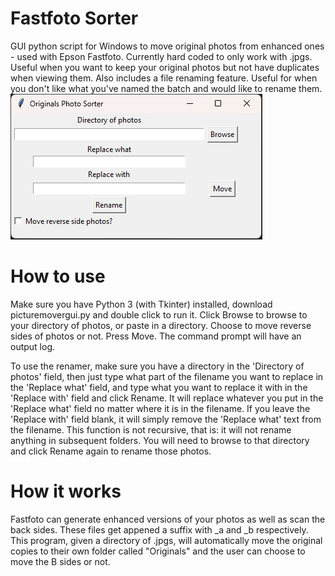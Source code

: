 # Fastfoto Sorter
GUI python script for Windows to move original photos from enhanced ones - used with Epson Fastfoto. Currently hard coded to only work with .jpgs. Useful when you want to keep your original photos but not have duplicates when viewing them.
Also includes a file renaming feature. Useful for when you don't like what you've named the batch and would like to rename them.
![Fastfoto sorter gui](./fastfotosorter.png)

# How to use
Make sure you have Python 3 (with Tkinter) installed, download picturemovergui.py and double click to run it. Click Browse to browse to your directory of photos, or paste in a directory. Choose to move reverse sides of photos or not. Press Move. The command prompt will have an output log. 

To use the renamer, make sure you have a directory in the 'Directory of photos' field, then just type what part of the filename you want to replace in the 'Replace what' field, and type what you want to replace it with in the 'Replace with' field and click Rename. It will replace whatever you put in the 'Replace what' field no matter where it is in the filename. If you leave the 'Replace with' field blank, it will simply remove the 'Replace what' text from the filename. This function is not recursive, that is: it will not rename anything in subsequent folders. You will need to browse to that directory and click Rename again to rename those photos.

# How it works
Fastfoto can generate enhanced versions of your photos as well as scan the back sides. These files get appened a suffix with _a and _b respectively. This program, given a directory of .jpgs, will automatically move the original copies to their own folder called "Originals" and the user can choose to move the B sides or not.
